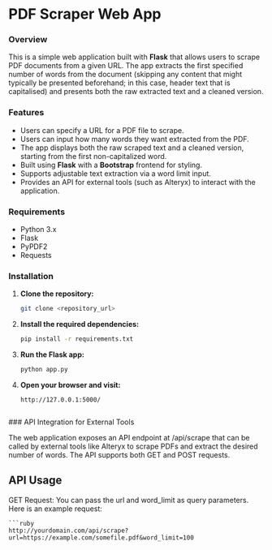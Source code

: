 # PDF Scraper Web App

### Overview
This is a simple web application built with **Flask** that allows users to scrape PDF documents from a given URL. The app extracts the first specified number of words from the document (skipping any content that might typically be presented beforehand; in this case, header text that is capitalised) and presents both the raw extracted text and a cleaned version.

### Features
- Users can specify a URL for a PDF file to scrape.
- Users can input how many words they want extracted from the PDF.
- The app displays both the raw scraped text and a cleaned version, starting from the first non-capitalized word.
- Built using **Flask** with a **Bootstrap** frontend for styling.
- Supports adjustable text extraction via a word limit input.
- Provides an API for external tools (such as Alteryx) to interact with the application.

### Requirements
- Python 3.x
- Flask
- PyPDF2
- Requests

### Installation

1. **Clone the repository:**
   ```bash
   git clone <repository_url>

2. **Install the required dependencies:**
    ```bash
    pip install -r requirements.txt

3. **Run the Flask app:**
    ````bash
    python app.py

4. **Open your browser and visit:**
    ````arduino
    http://127.0.0.1:5000/


### API Integration for External Tools

The web application exposes an API endpoint at /api/scrape that can be called by external tools like Alteryx to scrape PDFs and extract the desired number of words. The API supports both GET and POST requests.

## API Usage
GET Request: You can pass the url and word_limit as query parameters. Here is an example request:

    ```ruby
    http://yourdomain.com/api/scrape?url=https://example.com/somefile.pdf&word_limit=100
